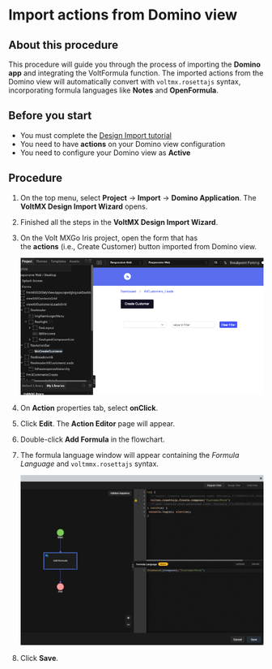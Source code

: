 # Import actions from Domino view
## About this procedure

This procedure will guide you through the process of importing the **Domino app** and integrating the VoltFormula function. The imported actions from the Domino view will automatically convert with `voltmx.rosettajs` syntax, incorporating formula languages like **Notes** and **OpenFormula**.

## Before you start

- You must complete the [Design Import tutorial](../tutorials/designimport.md)
- You need to have **actions** on your Domino view configuration 
- You need to configure your Domino view as **Active**

## Procedure

1. On the top menu, select **Project** &rarr; **Import** &rarr; **Domino Application**. The **VoltMX Design Import Wizard** opens.
2. Finished all the steps in the **VoltMX Design Import Wizard**.
3. On the Volt MXGo Iris project, open the form that has the **actions** (i.e., Create Customer) button imported from Domino view.

    ![](../assets/images/dibutton.png)

4. On **Action** properties tab, select **onClick**.
5. Click **Edit**. The **Action Editor** page will appear.
6. Double-click **Add Formula** in the flowchart.
7. The formula language window will appear containing the *Formula Language* and `voltmmx.rosettajs` syntax.

    ![](../assets/images/divoltformula.png) 

8. Click **Save**.

